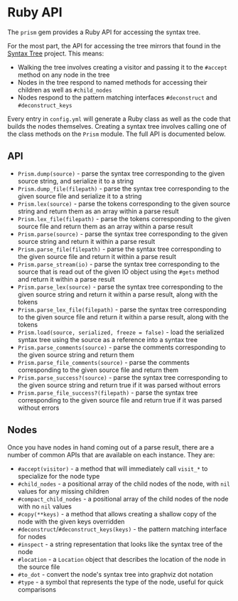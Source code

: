 # Ruby API

The `prism` gem provides a Ruby API for accessing the syntax tree.

For the most part, the API for accessing the tree mirrors that found in the [Syntax Tree](https://github.com/ruby-syntax-tree/syntax_tree) project. This means:

* Walking the tree involves creating a visitor and passing it to the `#accept` method on any node in the tree
* Nodes in the tree respond to named methods for accessing their children as well as `#child_nodes`
* Nodes respond to the pattern matching interfaces `#deconstruct` and `#deconstruct_keys`

Every entry in `config.yml` will generate a Ruby class as well as the code that builds the nodes themselves.
Creating a syntax tree involves calling one of the class methods on the `Prism` module.
The full API is documented below.

## API

* `Prism.dump(source)` - parse the syntax tree corresponding to the given source string, and serialize it to a string
* `Prism.dump_file(filepath)` - parse the syntax tree corresponding to the given source file and serialize it to a string
* `Prism.lex(source)` - parse the tokens corresponding to the given source string and return them as an array within a parse result
* `Prism.lex_file(filepath)` - parse the tokens corresponding to the given source file and return them as an array within a parse result
* `Prism.parse(source)` - parse the syntax tree corresponding to the given source string and return it within a parse result
* `Prism.parse_file(filepath)` - parse the syntax tree corresponding to the given source file and return it within a parse result
* `Prism.parse_stream(io)` - parse the syntax tree corresponding to the source that is read out of the given IO object using the `#gets` method and return it within a parse result
* `Prism.parse_lex(source)` - parse the syntax tree corresponding to the given source string and return it within a parse result, along with the tokens
* `Prism.parse_lex_file(filepath)` - parse the syntax tree corresponding to the given source file and return it within a parse result, along with the tokens
* `Prism.load(source, serialized, freeze = false)` - load the serialized syntax tree using the source as a reference into a syntax tree
* `Prism.parse_comments(source)` - parse the comments corresponding to the given source string and return them
* `Prism.parse_file_comments(source)` - parse the comments corresponding to the given source file and return them
* `Prism.parse_success?(source)` - parse the syntax tree corresponding to the given source string and return true if it was parsed without errors
* `Prism.parse_file_success?(filepath)` - parse the syntax tree corresponding to the given source file and return true if it was parsed without errors

## Nodes

Once you have nodes in hand coming out of a parse result, there are a number of common APIs that are available on each instance. They are:

* `#accept(visitor)` - a method that will immediately call `visit_*` to specialize for the node type
* `#child_nodes` - a positional array of the child nodes of the node, with `nil` values for any missing children
* `#compact_child_nodes` - a positional array of the child nodes of the node with no `nil` values
* `#copy(**keys)` - a method that allows creating a shallow copy of the node with the given keys overridden
* `#deconstruct`/`#deconstruct_keys(keys)` - the pattern matching interface for nodes
* `#inspect` - a string representation that looks like the syntax tree of the node
* `#location` - a `Location` object that describes the location of the node in the source file
* `#to_dot` - convert the node's syntax tree into graphviz dot notation
* `#type` - a symbol that represents the type of the node, useful for quick comparisons
